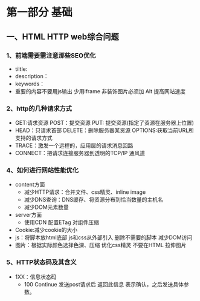 # 第一部分 基础

##  一、HTML HTTP web综合问题

### 1、前端需要需注意那些SEO优化

- tiltle:
- description：
- keywords：
- 重要的内容不要用js输出 少用iframe 非装饰图片必须加 Alt  提高网站速度

###  2、http的几种请求方式

- GET:请求资源        POST：提交资源     PUT:  提交资源(指定了资源在服务器上位置)
- HEAD：只请求首部     DELETE：删除服务器某资源         OPTIONS:获取当前URL所支持的请求方式
- TRACE：激发一个远程的，应用层的请求消息回路
- CONNECT：把请求连接服务器到透明的TCP/IP 通风道

### 4、如何进行网站性能优化

- content方面
  - 减少HTTP请求：合并文件、css精灵、inline image
  - 减少DNS查询：DNS缓存、将资源分布到恰当数量的主机名
  - 减少DOM元素数量
- server方面
  - 使用CDN    配置ETag  对组件压缩
- Cookie:减少cookie的大小
- js：将脚本放html底部 js和css从外部引入 删除不需要的脚本  减少DOM访问
- 图片：根据实际颜色选择色深、压缩  优化css精灵  不要在HTML 拉伸图片

### 5、HTTP状态码及其含义

- 1XX：信息状态码
  - 100 Continue 发送post请求后 返回此信息 表示确认，之后发送具体参数。